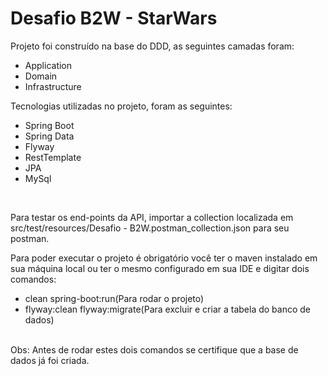 # Desafio B2W - StarWars

Projeto foi construído na base do DDD, as seguintes camadas foram:<br />
- Application
- Domain
- Infrastructure<br />

Tecnologias utilizadas no projeto, foram as seguintes:<br />
- Spring Boot
- Spring Data
- Flyway
- RestTemplate
- JPA
- MySql
<br />

Para testar os end-points da API, importar a collection localizada em 
src/test/resources/Desafio - B2W.postman_collection.json para seu postman.<br />

Para poder executar o projeto é obrigatório você ter o maven instalado em sua 
máquina local ou ter o mesmo configurado em sua IDE e digitar dois comandos:
- clean spring-boot:run(Para rodar o projeto)
- flyway:clean flyway:migrate(Para excluir e criar a tabela do banco de dados)
<br />
Obs: Antes de rodar estes dois comandos se certifique que a base de dados já
foi criada.

